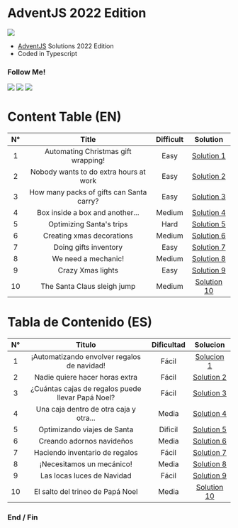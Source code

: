 # AdventJS 2022 Edition
![](https://adventjs.dev/og.png)

- [AdventJS](https://adventjs.dev/ "AdventJS") Solutions 2022 Edition
- Coded in Typescript

### Follow Me!

![](https://img.shields.io/twitter/follow/MasterCR_)  ![](https://img.shields.io/github/followers/alexisg24?style=social) ![](https://img.shields.io/github/stars/alexisg24/adventjs-2022-challenge?style=social)

# Content Table (EN)
|  N° | Title | Difficult | Solution |
| :------------: | :------------: | :------------: | :------------: |
|  1 | Automating Christmas gift wrapping!  | Easy | [Solution 1](https://github.com/alexisg24/adventjs-2022-challenge/tree/main/challenges/challenge1 "Solution 1") |
|  2 | Nobody wants to do extra hours at work  | Easy | [Solution 2](https://github.com/alexisg24/adventjs-2022-challenge/tree/main/challenges/challenge2 "Solution 2") |
|  3 | How many packs of gifts can Santa carry?  | Easy | [Solution 3](https://github.com/alexisg24/adventjs-2022-challenge/tree/main/challenges/challenge3 "Solution 3") |
|  4 | Box inside a box and another...  | Medium | [Solution 4](https://github.com/alexisg24/adventjs-2022-challenge/tree/main/challenges/challenge4 "Solution 4") |
|  5 | Optimizing Santa's trips  | Hard | [Solution 5](https://github.com/alexisg24/adventjs-2022-challenge/tree/main/challenges/challenge5 "Solution 5") |
|  6 | Creating xmas decorations  | Medium | [Solution 6](https://github.com/alexisg24/adventjs-2022-challenge/tree/main/challenges/challenge6 "Solution 6") |
|  7 | Doing gifts inventory  | Easy | [Solution 7](https://github.com/alexisg24/adventjs-2022-challenge/tree/main/challenges/challenge7 "Solution 7") |
|  8 | We need a mechanic!  | Medium | [Solution 8](https://github.com/alexisg24/adventjs-2022-challenge/tree/main/challenges/challenge8 "Solution 8") |
|  9 | Crazy Xmas lights  | Easy | [Solution 9](https://github.com/alexisg24/adventjs-2022-challenge/tree/main/challenges/challenge9 "Solution 9") |
|  10 | The Santa Claus sleigh jump  | Medium | [Solution 10](https://github.com/alexisg24/adventjs-2022-challenge/tree/main/challenges/challenge10 "Solution 10") |

# Tabla de Contenido (ES)
|  N° | Titulo | Dificultad | Solucion |
| :------------: | :------------: | :------------: | :------------: |
|  1 | ¡Automatizando envolver regalos de navidad!  | Fácil | [Solucion 1](https://github.com/alexisg24/adventjs-2022-challenge/tree/main/challenges/challenge1 "Solucion 1") |
|  2 | Nadie quiere hacer horas extra  | Fácil | [Solution 2](https://github.com/alexisg24/adventjs-2022-challenge/tree/main/challenges/challenge2 "Solution 2") |
|  3 | ¿Cuántas cajas de regalos puede llevar Papá Noel?  | Fácil | [Solution 3](https://github.com/alexisg24/adventjs-2022-challenge/tree/main/challenges/challenge3 "Solution 3") |
|  4 | Una caja dentro de otra caja y otra...  | Media | [Solution 4](https://github.com/alexisg24/adventjs-2022-challenge/tree/main/challenges/challenge4 "Solution 4") |
|  5 | Optimizando viajes de Santa  | Dificil | [Solution 5](https://github.com/alexisg24/adventjs-2022-challenge/tree/main/challenges/challenge5 "Solution 5") |
|  6 | Creando adornos navideños  | Media | [Solution 6](https://github.com/alexisg24/adventjs-2022-challenge/tree/main/challenges/challenge6 "Solution 6") |
|  7 | Haciendo inventario de regalos  | Fácil | [Solution 7](https://github.com/alexisg24/adventjs-2022-challenge/tree/main/challenges/challenge7 "Solution 7") |
|  8 | ¡Necesitamos un mecánico!  | Media | [Solution 8](https://github.com/alexisg24/adventjs-2022-challenge/tree/main/challenges/challenge8 "Solution 8") |
|  9 | Las locas luces de Navidad  | Fácil | [Solution 9](https://github.com/alexisg24/adventjs-2022-challenge/tree/main/challenges/challenge9 "Solution 9") |
|  10 | El salto del trineo de Papá Noel  | Media | [Solution 10](https://github.com/alexisg24/adventjs-2022-challenge/tree/main/challenges/challenge10 "Solution 10") |

### End / Fin